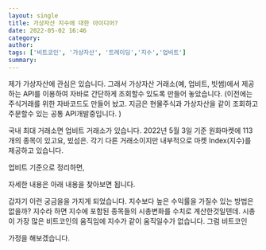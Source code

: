 ```yaml
---
layout: single
title: 가상자산 지수에 대한 아이디어?
date: 2022-05-02 16:46
category: 
author: 
tags: ['비트코인', '가상자산', '트레이딩','지수','업비트']
summary: 
---
```



제가 가상자산에 관심은 있습니다.
그래서 가상자산 거래소(예, 업비트, 빗썸)에서 제공하는 API를 이용하여 자바로 간단하게 조회할수 있도록 만들어 놓았습니다.
(이전에는 주식거래를 위한 자바코드도 만들어 놨고. 지금은 현물주식과 가상자산을 같이 조회하고 주문할수 있는 공통 API개발중입니다. )

국내 최대 거래소면 업비트 거래소가 있습니다. 2022년 5월 3일 기준 원화마켓에 113개의 종목이 있고요, 빘섬은.
각기 다른 거래소이지만 내부적으로 마켓 Index(지수)를 제공하고 있습니다. 

업비트 기준으로 정리하면, 

자세한 내용은 아래 내용을 찾아보면 됩니다. 

갑자기 이런 궁금을을 가지게 되었습니다.
지수보다 높은 수익률을 가질수 있는 방법은 없을까? 지수라 하면 지수에 포함된 종목들의 시총변화를 수치로 계산한것일텐데.
시총이 가장 많은 비트코인의 움직임에 지수가 같이 움직일수가 없습니다. 
그럼 비트코인

가정을 해보겠습니다.


